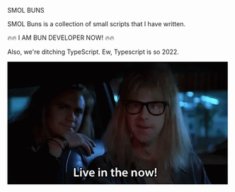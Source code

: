 SMOL BUNS

SMOL Buns is a collection of small scripts that I have written.

🔥🔥 I AM BUN DEVELOPER NOW! 🔥🔥

Also, we're ditching TypeScript. Ew, Typescript is so 2022.

![Live in the Now](img/garth-waynes-world-k-live-in.gif)
